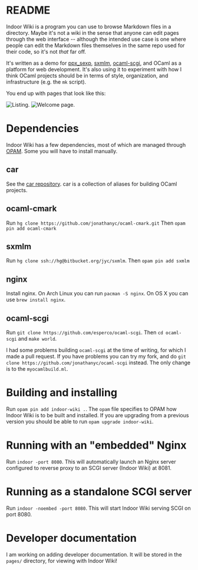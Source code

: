 # README

Indoor Wiki is a program you can use to browse Markdown files in a directory.
Maybe it's not a wiki in the sense that anyone can edit pages through the web
interface -- although the intended use case is one where people can edit the
Markdown files themselves in the same repo used for their code, so it's not
_that_ far off.

It's written as a demo for [ppx_sexp](https://bitbucket.org/jyc/ppx_sexp),
[sxmlm](https://bitbucket.org/jyc/sxmlm),
[ocaml-scgi](https://github.com/esperco/ocaml-scgi),
and OCaml as a platform for web
development.
It's also using it to experiment with how I think OCaml projects should be in
terms of style, organization, and infrastructure (e.g. the `mk` script).

You end up with pages that look like this:

![Listing.](https://bytebucket.org/jyc/indoor-wiki/raw/dc235e47d8e68b9557ae03387cee41ebabc996f1/static/img/listing.png)
![Welcome page.](https://bytebucket.org/jyc/indoor-wiki/raw/dc235e47d8e68b9557ae03387cee41ebabc996f1/static/img/welcome.png)

# Dependencies

Indoor Wiki has a few dependencies, most of which are managed through
[OPAM](https://opam.ocaml.org/). Some you will have to install manually.

## car

See the [car repository](https://github.com/jonathanyc/car).
car is a collection of aliases for building OCaml projects.

## ocaml-cmark

Run `hg clone https://github.com/jonathanyc/ocaml-cmark.git`
Then `opam pin add ocaml-cmark`

## sxmlm

Run `hg clone ssh://hg@bitbucket.org/jyc/sxmlm`.
Then `opam pin add sxmlm`

## nginx

Install nginx. On Arch Linux you can run `pacman -S nginx`. On OS X you can use
`brew install nginx`.

## ocaml-scgi

Run `git clone https://github.com/esperco/ocaml-scgi`.
Then `cd ocaml-scgi` and `make world`.

I had some problems building `ocaml-scgi` at the time of writing, for which I
made a pull request. If you have problems you can try my fork, and do `git
clone https://github.com/jonathanyc/ocaml-scgi` instead.  The only change is to
the `myocamlbuild.ml`.

# Building and installing

Run `opam pin add indoor-wiki .`.
The `opam` file specifies to OPAM how Indoor Wiki is to be built and installed.
If you are upgrading from a previous version you should be able to run `opam
upgrade indoor-wiki`.

# Running with an "embedded" Nginx

Run `indoor -port 8080`. This will automatically launch an Nginx server
configured to reverse proxy to an SCGI server (Indoor Wiki) at 8081.

# Running as a standalone SCGI server

Run `indoor -noembed -port 8080`. This will start Indoor Wiki serving SCGI on
port 8080.

# Developer documentation

I am working on adding developer documentation. It will be stored in the
`pages/` directory, for viewing with Indoor Wiki!
